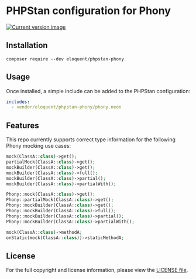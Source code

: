 # PHPStan configuration for Phony

[![Current version image][version-image]][current version]

[current version]: https://packagist.org/packages/eloquent/phpstan-phony
[version-image]: https://img.shields.io/packagist/v/eloquent/phpstan-phony.svg?style=flat-square "This project uses semantic versioning"

## Installation

    composer require --dev eloquent/phpstan-phony

## Usage

Once installed, a simple include can be added to the PHPStan configuration:

```yaml
includes:
  - vendor/eloquent/phpstan-phony/phony.neon
```

## Features

This repo currently supports correct type information for the following Phony
mocking use cases:

```php
mock(ClassA::class)->get();
partialMock(ClassA::class)->get();
mockBuilder(ClassA::class)->get();
mockBuilder(ClassA::class)->full();
mockBuilder(ClassA::class)->partial();
mockBuilder(ClassA::class)->partialWith();

Phony::mock(ClassA::class)->get();
Phony::partialMock(ClassA::class)->get();
Phony::mockBuilder(ClassA::class)->get();
Phony::mockBuilder(ClassA::class)->full();
Phony::mockBuilder(ClassA::class)->partial();
Phony::mockBuilder(ClassA::class)->partialWith();

mock(ClassA::class)->methodA;
onStatic(mock(ClassA::class))->staticMethodA;
```

## License

For the full copyright and license information, please view the [LICENSE file].

[license file]: LICENSE
